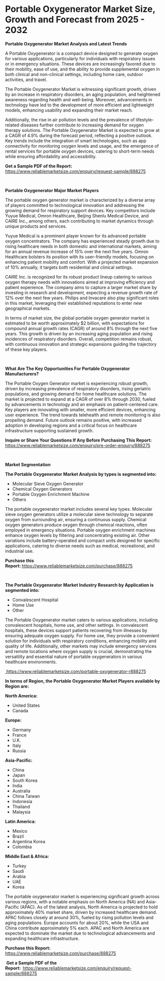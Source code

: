 <p><h1>Portable Oxygenerator Market Size, Growth and Forecast from 2025 - 2032</h1></p><p><strong>Portable Oxygenerator Market Analysis and Latest Trends</strong></p>
<p><p>A Portable Oxygenerator is a compact device designed to generate oxygen for various applications, particularly for individuals with respiratory issues or in emergency situations. These devices are increasingly favored due to their mobility, ease of use, and the ability to provide supplemental oxygen in both clinical and non-clinical settings, including home care, outdoor activities, and travel.</p><p>The Portable Oxygenerator Market is witnessing significant growth, driven by an increase in respiratory disorders, an aging population, and heightened awareness regarding health and well-being. Moreover, advancements in technology have led to the development of more efficient and lightweight models, enhancing usability and expanding their market reach.</p><p>Additionally, the rise in air pollution levels and the prevalence of lifestyle-related diseases further contribute to increasing demand for oxygen therapy solutions. The Portable Oxygenerator Market is expected to grow at a CAGR of 4.9% during the forecast period, reflecting a positive outlook. Key trends include the integration of smart technologies, such as app connectivity for monitoring oxygen levels and usage, and the emergence of rental services for portable oxygen devices, catering to short-term needs while ensuring affordability and accessibility.</p></p>
<p><strong>Get a Sample PDF of the Report:&nbsp;</strong> <a href="https://www.reliablemarketsize.com/enquiry/request-sample/888275?utm_campaign=2470&utm_medium=2&utm_source=Github&utm_content=ia&utm_term=13042025&utm_id=portable-oxygenerator">https://www.reliablemarketsize.com/enquiry/request-sample/888275</a></p>
<p>&nbsp;</p>
<p><strong>Portable Oxygenerator Major Market Players</strong></p>
<p><p>The portable oxygen generator market is characterized by a diverse array of players committed to technological innovation and addressing the growing demand for respiratory support devices. Key competitors include Yuyue Medical, Omron Healthcare, Beijing Shenlu Medical Device, and CAIRE Inc., among others, each contributing to market dynamics through unique products and services.</p><p>Yuyue Medical is a prominent player known for its advanced portable oxygen concentrators. The company has experienced steady growth due to rising healthcare needs in both domestic and international markets, aiming for an annual revenue increase of 15% over the next five years. Omron Healthcare bolsters its position with its user-friendly models, focusing on enhancing patient mobility and comfort. With a projected market expansion of 10% annually, it targets both residential and clinical settings.</p><p>CAIRE Inc. is recognized for its robust product lineup catering to various oxygen therapy needs with innovations aimed at improving efficiency and patient experience. The company aims to capture a larger market share by investing in research and development, expecting a revenue growth rate of 12% over the next few years. Philips and Invacare also play significant roles in this market, leveraging their established reputations to enter new geographical markets.</p><p>In terms of market size, the global portable oxygen generator market is estimated to be worth approximately $2 billion, with expectations for compound annual growth rates (CAGR) of around 8% through the next five years. This growth is driven by an increasing aging population and rising incidences of respiratory disorders. Overall, competition remains robust, with continuous innovation and strategic expansions guiding the trajectory of these key players.</p></p>
<p>&nbsp;</p>
<p><strong>What Are The Key Opportunities For Portable Oxygenerator Manufacturers?</strong></p>
<p><p>The Portable Oxygen Generator market is experiencing robust growth, driven by increasing prevalence of respiratory disorders, rising geriatric populations, and growing demand for home healthcare solutions. The market is projected to expand at a CAGR of over 8% through 2030, fueled by advancements in technology and an emphasis on patient-centered care. Key players are innovating with smaller, more efficient devices, enhancing user experience. The trend towards telehealth and remote monitoring is also propelling demand. Future outlook remains positive, with increased adoption in developing regions and a critical focus on healthcare infrastructure supporting sustained growth.</p></p>
<p><strong>Inquire or Share Your Questions If Any Before Purchasing This Report:</strong> <a href="https://www.reliablemarketsize.com/enquiry/pre-order-enquiry/888275?utm_campaign=2470&utm_medium=2&utm_source=Github&utm_content=ia&utm_term=13042025&utm_id=portable-oxygenerator">https://www.reliablemarketsize.com/enquiry/pre-order-enquiry/888275</a></p>
<p>&nbsp;</p>
<p><strong>Market Segmentation</strong></p>
<p><strong>The Portable Oxygenerator Market Analysis by types is segmented into:</strong></p>
<p><ul><li>Molecular Sieve Oxygen Generator</li><li>Chemical Oxygen Generators</li><li>Portable Oxygen Enrichment Machine</li><li>Others</li></ul></p>
<p><p>The portable oxygenerator market includes several key types. Molecular sieve oxygen generators utilize a molecular sieve technology to separate oxygen from surrounding air, ensuring a continuous supply. Chemical oxygen generators produce oxygen through chemical reactions, often employed in emergency situations. Portable oxygen enrichment machines enhance oxygen levels by filtering and concentrating existing air. Other variations include battery-operated and compact units designed for specific applications, catering to diverse needs such as medical, recreational, and industrial use.</p></p>
<p><strong>Purchase this Report:&nbsp;</strong><a href="https://www.reliablemarketsize.com/purchase/888275?utm_campaign=2470&utm_medium=2&utm_source=Github&utm_content=ia&utm_term=13042025&utm_id=portable-oxygenerator">https://www.reliablemarketsize.com/purchase/888275</a></p>
<p>&nbsp;</p>
<p><strong>The Portable Oxygenerator Market Industry Research by Application is segmented into:</strong></p>
<p><ul><li>Convalescent Hospital</li><li>Home Use</li><li>Other</li></ul></p>
<p><p>The Portable Oxygenerator market caters to various applications, including convalescent hospitals, home use, and other settings. In convalescent hospitals, these devices support patients recovering from illnesses by ensuring adequate oxygen supply. For home use, they provide a convenient solution for individuals with respiratory conditions, enhancing mobility and quality of life. Additionally, other markets may include emergency services and remote locations where oxygen supply is crucial, demonstrating the versatility and essential nature of portable oxygenerators in various healthcare environments.</p></p>
<p><a href="https://www.reliablemarketsize.com/portable-oxygenerator-r888275?utm_campaign=2470&utm_medium=2&utm_source=Github&utm_content=ia&utm_term=13042025&utm_id=portable-oxygenerator">&nbsp;https://www.reliablemarketsize.com/portable-oxygenerator-r888275</a></p>
<p><strong>In terms of Region, the Portable Oxygenerator Market Players available by Region are:</strong></p>
<p>
    <p> <strong> North America: </strong>
        <ul>
            <li>United States</li>
            <li>Canada</li>
        </ul>
        </p> 
    <p> <strong> Europe: </strong>
        <ul>
            <li>Germany</li>
            <li>France</li>
            <li>U.K.</li>
            <li>Italy</li>
            <li>Russia</li>
        </ul>
        </p> 
    <p> <strong> Asia-Pacific: </strong>
        <ul>
            <li>China</li>
            <li>Japan</li>
            <li>South Korea</li>
            <li>India</li>
            <li>Australia</li>
            <li>China Taiwan</li>
            <li>Indonesia</li>
            <li>Thailand</li>
            <li>Malaysia</li>
        </ul>
        </p> 
    <p> <strong> Latin America: </strong>
        <ul>
            <li>Mexico</li>
            <li>Brazil</li>
            <li>Argentina Korea</li>
            <li>Colombia</li>
        </ul>
        </p> 
    <p> <strong> Middle East & Africa: </strong>
        <ul>
            <li>Turkey</li>
            <li>Saudi</li>
            <li>Arabia</li>
            <li>UAE</li>
            <li>Korea</li>
        </ul>
    </p>
    </p>
<p><p>The portable oxygenerator market is experiencing significant growth across various regions, with a notable emphasis on North America (NA) and Asia-Pacific (APAC). As of the latest analysis, North America is projected to hold approximately 40% market share, driven by increased healthcare demand. APAC follows closely at around 30%, fueled by rising pollution levels and aging populations. Europe accounts for about 20%, while the USA and China contribute approximately 5% each. APAC and North America are expected to dominate the market due to technological advancements and expanding healthcare infrastructure.</p></p>
<p><strong>Purchase this Report: </strong><a href="https://www.reliablemarketsize.com/purchase/888275?utm_campaign=2470&utm_medium=2&utm_source=Github&utm_content=ia&utm_term=13042025&utm_id=portable-oxygenerator">https://www.reliablemarketsize.com/purchase/888275</a></p>
<p>&nbsp;<strong>Get a Sample PDF of the Report:&nbsp;&nbsp;</strong><a href="https://www.reliablemarketsize.com/enquiry/request-sample/888275?utm_campaign=2470&utm_medium=2&utm_source=Github&utm_content=ia&utm_term=13042025&utm_id=portable-oxygenerator">https://www.reliablemarketsize.com/enquiry/request-sample/888275</a></p>
<p><strong></strong></p>
<p><p></p><p></p><p></p></p>